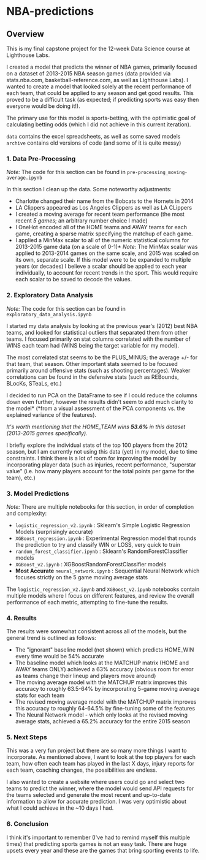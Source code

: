 # NBA-predictions

## Overview

This is my final capstone project for the 12-week Data Science course at Lighthouse Labs. 

I created a model that predicts the winner of NBA games, primarily focused on a dataset of 2013-2015 NBA season games (data provided via stats.nba.com, basketball-reference.com, as well as Lighthouse Labs). I wanted to create a model that looked solely at the recent performance of each team, that could be applied to any season and get good results. This proved to be a difficult task (as expected; if predicting sports was easy then everyone would be doing it!).

The primary use for this model is sports-betting, with the optimistic goal of calculating betting odds (which I did not achieve in this current iteration).

`data` contains the excel spreadsheets, as well as some saved models
`archive` contains old versions of code (and some of it is quite messy)

### 1. Data Pre-Processing
*Note:* The code for this section can be found in `pre-processing_moving-average.ipynb`

In this section I clean up the data. Some noteworthy adjustments:
- Charlotte changed their name from the Bobcats to the Hornets in 2014
- LA Clippers appeared as Los Angeles Clippers as well as LA CLippers
- I created a moving average for recent team performance (the most recent *5 games*; an arbitrary number choice I made)
- I OneHot encoded all of the HOME teams and AWAY teams for each game, creating a sparse matrix specifying the matchup of each game.
- I applied a MinMax scalar to all of the numeric statistical columns for 2013-2015 game data (on a scale of 0-1)*
  *Note:* The MinMax scalar was applied to 2013-2014 games on the same scale, and 2015 was scaled on its own, separate scale. If this model were to be expanded to multiple years (or decades) I believe a scalar should be applied to each year individually, to account for recent trends in the sport. This would require each scalar to be saved to decode the values.

### 2. Exploratory Data Analysis
*Note:* The code for this section can be found in `exploratory_data_analysis.ipynb`

I started my data analysis by looking at the previous year's (2012) best NBA teams, and looked for statistical outliers that separated them from other teams. I focused primarily on stat columns correlated with the number of WINS each team had (WINS being the target variable for my model).

The most correlated stat seems to be the PLUS_MINUS; the average +/- for that team, that season. Other important stats seemed to be focused primarily around offensive stats (such as shooting percentages). Weaker correlations can be found in the defensive stats (such as REBounds, BLocKs, STeaLs, etc.)

I decided to run PCA on the DataFrame to see if I could reduce the columns down even further, however the results didn't seem to add much clarity to the model* (*from a visual assessment of the PCA components vs. the explained variance of the features).

*It's worth mentioning that the HOME_TEAM wins **53.6%** in this dataset (2013-2015 games specifically).*

I briefly explore the individual stats of the top 100 players from the 2012 season, but I am currently not using this data (yet) in my model, due to time constraints. I think there is a lot of room for improving the model by incorporating player data (such as injuries, recent performance, "superstar value" (i.e. how many players account for the total points per game for the team), etc.)

### 3. Model Predictions
*Note:* There are multiple notebooks for this section, in order of completion and complexity:
- `logistic_regression_v2.ipynb` : Sklearn's Simple Logistic Regression Models (surprisingly accurate)
- `XGBoost_regression.ipynb` : Experimental Regression model that rounds the prediction to try and classify WIN or LOSS, very quick to train
- `random_forest_classifier.ipynb` : Sklearn's RandomForestClassifier models
- `XGBoost_v2.ipynb` : XGBoostRandomForestClassifier models 
- **Most Accurate** `neural_network.ipynb` : Sequential Neural Network which focuses strictly on the 5 game moving average stats

The `logistic_regression_v2.ipynb` and `XGBoost_v2.ipynb` notebooks contain multiple models where I focus on different features, and review the overall performance of each metric, attempting to fine-tune the results.

### 4. Results
The results were somewhat consistent across all of the models, but the general trend is outlined as follows:
- The "ignorant" baseline model (not shown) which predicts HOME_WIN every time would be 54% accurate
- The baseline model which looks at the MATCHUP matrix (HOME and AWAY teams ONLY) achieved a 63% accuracy (obvious room for error as teams change their lineup and players move around)
- The moving average model with the MATCHUP matrix improves this accuracy to roughly 63.5-64% by incorporating 5-game moving average stats for each team
- The revised moving average model with the MATCHUP matrix improves this accuracy to roughly 64-64.5% by fine-tuning some of the features
- The Neural Network model - which only looks at the revised moving average stats, achieved a 65.2% accuracy for the entire 2015 season

### 5. Next Steps
This was a very fun project but there are so many more things I want to incorporate. As mentioned above, I want to look at the top players for each team, how often each team has played in the last X days, injury reports for each team, coaching changes, the possibilities are endless.

I also wanted to create a website where users could go and select two teams to predict the winner, where the model would send API requests for the teams selected and generate the most recent and up-to-date information to allow for accurate prediction. I was very optimistic about what I could achieve in the ~10 days I had.

### 6. Conclusion
I think it's important to remember (I've had to remind myself this multiple times) that predicting sports games is not an easy task. There are huge upsets every year and these are the games that bring sporting events to life. 
